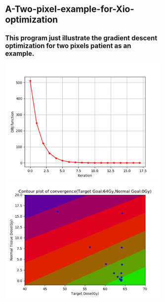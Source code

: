 # A-Two-pixel-example-for-Xio-optimization
## This program just illustrate the gradient descent optimization for two pixels patient as an example.

![alt text](https://github.com/fishdda/A-Two-pixel-example-for-Xio-optimization/blob/master/Figure_1.png)
![alt text](https://github.com/fishdda/A-Two-pixel-example-for-Xio-optimization/blob/master/Figure_2.png)
